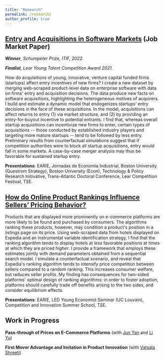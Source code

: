 ```yaml
---
title: "Research"
permalink: /research/
author_profile: true
---
```



## [Entry and Acquisitions in Software Markets](https://luiseeisfeld.github.io/assets/docs/JMP_Eisfeld_TSE.pdf) (Job Market Paper)

_**Winner**, Schumpeter Prize, ITIF, 2022._

_**Finalist**, Lear Young Talent Competition Award 2021._

How do acquisitions of young, innovative, venture capital funded firms (startups) affect entry incentives of new firms? I create a new dataset by merging web-scraped product-level data on enterprise software with data on firms' entry and acquisition decisions. The data produce new facts on software acquisitions, highlighting the heterogeneous motives of acquirers. I build and estimate a dynamic model that endogenizes startups’ entry decisions in the face of these acquisitions. In the model, acquisitions can affect returns to entry (1) via market structure, and (2) by providing an entry-for-buyout incentive to potential entrants. I find that, whereas overall startup acquisitions can incentivize new firms to enter, certain types of acquisitions -- those conducted by established industry players and targeting more mature startups -- tend to be followed by less entry. Preliminary results from counterfactual simulations suggest that if competition authorities were to block all startup acquisitions, entry would fall in some markets. A case-by-case merger analysis may thus be favorable for sustained startup entry.
 
**Presentations**: EARIE, Jornadas de Economía Industrial, Boston University (Questrom Strategy), Boston University (Econ), Technology & Policy Research Initivative, Trans-Atlantic Doctoral Conference, Lear Competition Festival, TSE.

## [How do Online Product Rankings Influence Sellers’ Pricing Behavior?](https://luiseeisfeld.github.io/assets/docs/HotelRankings_Eisfeld_TSE.pdf)

Products that are displayed more prominently on e-commerce platforms are more likely to be found and purchased by consumers. The algorithms ranking these products, however, may condition a product's position in a listings page on its price. Using web-scraped data from hotels displayed on Expedia and an instrumental variable identification strategy, I find that the ranking algorithm tends to display hotels at _less_ favorable positions at times at which they are priced _higher_. I provide a framework that employs these estimates jointly with demand parameters obtained from a sequential search model. I simulate a counterfactual scenario, and reveal that Expedia's ranking algorithm tends to intensify price competition between sellers compared to a random ranking. This increases consumer welfare, but reduces seller profits. My finding has consequences for two-sided platforms' optimal design of ranking algorithms: in order to foster adoption, platforms should carefully trade off benefits arising to the two sides, and consider equilibrium effects.

**Presentations**: EARIE, LED Young Economist Seminar (UC Louvain), Competition and Innovation Summer School, TSE.

## Work in Progress

**Pass-through of Prices on E-Commerce Platforms** (with [Jun Yan](https://sites.google.com/view/jun-yan) and [Li Yu](https://liyu0510.github.io))

**First Mover Advantage and Imitation in Product Innovation** (with [Vatsala Shreeti](https://www.vatsalashreeti.com))


